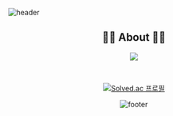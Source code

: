 ![header](https://capsule-render.vercel.app/api?type=slice&color=30A9DE&height=60&section=header)

<div align=center>
 
 <h2 align="center">👨‍💻 About 👨‍💻</h2>
<p align="center">
    <a href="https://velog.io/@wjswps/">
        <img src="http://img.shields.io/badge/-Tech%20blog-black?style=flat-square&logo=velog&link=https://velog.io/@wjswps"/>
    </a>
</p>
<br> 

[![Solved.ac 프로필](http://mazassumnida.wtf/api/v2/generate_badge?boj=qlqqqk)](https://solved.ac/qlqqqk)

<!--
**vividswan/vividswan** is a ✨ _special_ ✨ repository because its `README.md` (this file) appears on your GitHub profile.

Here are some ideas to get you started:

- 🔭 I’m currently working on …
- 🌱 I’m currently learning …
- 👯 I’m looking to collaborate on …
- 🤔 I’m looking for help with …
- 💬 Ask me about …
- 📫 How to reach me: …
- 😄 Pronouns: …
- ⚡ Fun fact: …
-->

![footer](https://capsule-render.vercel.app/api?type=slice&color=EFDC05&height=40&section=footer)

